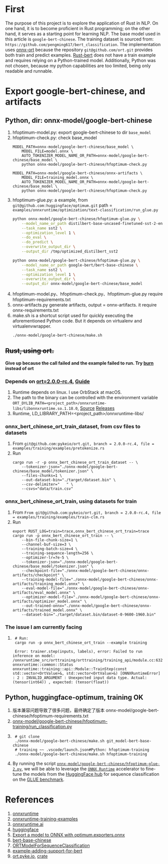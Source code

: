 # First
The purpose of this project is to explore the application of Rust in NLP. On one hand, it is to become proficient in Rust programming; on the other hand, it serves as a starting point for learning NLP. The base model used in this article is `google-bert-chinese`. The training dataset is sourced from: `https://github.com/pengming617/bert_classification`. The implementation uses [onnx-ort](https://crates.io/crates/ort) because the repository `git@github.com/ort.git` provides both train and predict examples. [Rust-bert](https://github.com/guillaume-be/rust-bert) does not have a train example and requires relying on a Python-trained model. Additionally, Python was not chosen, because my python capabilities are too limited, being only readable and runnable.

# Export google-bert-chinese, and artifacts
## Python, dir: onnx-model/google-bert-chinese
1. hfoptimum-model.py: export google-bert-chinese to dir `base_model`
1. hfoptimum-check.py: check base_model
    ```
    MODEL_PATH=onnx-model/google-bert-chinese/base_model \
        MODEL_FILE=model.onnx \
        AUTO_TOKENIZER_MODEL_NAME_OR_PATH=onnx-model/google-bert-chinese/base_model \
        python onnx-model/google-bert-chinese/hfoptimum-check.py

    MODEL_PATH=onnx-model/google-bert-chinese/onnx-artifacts \
        MODEL_FILE=training_model.onnx \
        AUTO_TOKENIZER_MODEL_NAME_OR_PATH=onnx-model/google-bert-chinese/base_model \
        python onnx-model/google-bert-chinese/hfoptimum-check.py
    ```
1. hfoptimum-glue.py: a example, from `git@github.com:huggingface/optimum.git` path = `examples/onnxruntime/optimization/text-classification/run_glue.py`
    ``` bash
    python onnx-model/google-bert-chinese/hfoptimum-glue.py \
        --model_name_or_path distilbert-base-uncased-finetuned-sst-2-english \
        --task_name sst2 \
        --optimization_level 1 \
        --do_eval \
        --do_predict \
        --overwrite_output_dir \
        --output_dir /tmp/optimized_distilbert_sst2

    python onnx-model/google-bert-chinese/hfoptimum-glue.py \
        --model_name_or_path google-bert/bert-base-chinese \
        --task_name sst2 \
        --optimization_level 1 \
        --overwrite_output_dir \
        --output_dir onnx-model/google-bert-chinese/base_model
    ```
1. hfoptimum-model.py、hfoptimum-check.py、hfoptimum-glue.py require hfoptimum-requirements.txt
1. onnx-artifacts.py generate artifacts, output = onnx-artifacts. it require onnx-requirements.txt
1. make.sh is a shortcut script used for quickly executing the aforementioned Python code. But it depends on virtualenv and virtualenvwrapper.
    ```bash
    ./onnx-model/google-bert-chinese/make.sh
    ```
## ~~Rust, using ort.~~
**Give up because the call failed and the example failed to run. Try [burn](https://github.com/tracel-ai/burn) instead of ort**
### Depends on [ort=2.0.0-rc.4](https://crates.io/crates/ort/2.0.0-rc.4), [Guide](https://ort.pyke.io/)
1. Runtime depends on linux. I use OrbStack at macOS.
1. The path to the binary can be controlled with the environment variable `ORT_DYLIB_PATH=<project_path>/onnxruntime-libs/libonnxruntime.so.1.18.0`, [Source](https://github.com/microsoft/onnxruntime/releases/download/v1.18.0/onnxruntime-training-linux-x64-1.18.0.tgz) [Releases](https://github.com/microsoft/onnxruntime/releases/tag/v1.18.0)
1. Runtime, LD_LIBRARY_PATH=<project_path>/onnxruntime-libs/
### onnx_bert_chinese_ort_train_dataset, from csv files to datasets
1. From `git@github.com:pykeio/ort.git, branch = 2.0.0-rc.4, file = examples/training/examples/pretokenize.rs`
1. Run 
    ```
    cargo run -r -p onnx_bert_chinese_ort_train_dataset -- \
        --tokenizer-json="./onnx-model/google-bert-chinese/base_model/tokenizer.json" \
        --files-chunks=1 \
        --out-dataset-bin="./target/dataset.bin" \
        --csv-delimiter="	" \
        --csvs="data/train.csv"
    ```
### onnx_bert_chinese_ort_train, using datasets for train
1. From `From git@github.com:pykeio/ort.git, branch = 2.0.0-rc.4, file = examples/training/examples/train-clm.rs`
1. Run
    ```
    export RUST_LOG=train=trace,onnx_bert_chinese_ort_train=trace
    cargo run -p onnx_bert_chinese_ort_train -- \
        --bin-file-chunk-size=1 \
        --channel-buf-size=3 \
        --training-batch-size=4 \
        --training-sequence-length=256 \
        --optimizer-lr=7e-5 \
        --tokenizer-json="./onnx-model/google-bert-chinese/base_model/tokenizer.json" \
        --checkpoint-file="./onnx-model/google-bert-chinese/onnx-artifacts/checkpoint" \
        --training-model-file="./onnx-model/google-bert-chinese/onnx-artifacts/training_model.onnx" \
        --eval-model-file="./onnx-model/google-bert-chinese/onnx-artifacts/eval_model.onnx" \
        --optimizer-model-file="./onnx-model/google-bert-chinese/onnx-artifacts/optimizer_model.onnx" \
        --out-trained-onnx="./onnx-model/google-bert-chinese/onnx-artifacts/trained_model.onnx" \
        --dataset-bin="./target/dataset.bin/dataset-0-9600-1960.bin"
    ```

### The issue I am currently facing
1. ```
    # Run:
    cargo run -p onnx_bert_chinese_ort_train --example training

    Error: trainer.step(inputs, labels), error: Failed to run inference on model: /onnxruntime_src/orttraining/orttraining/training_api/module.cc:632 onnxruntime::common::Status onnxruntime::training::api::Module::TrainStep(const std::vector<OrtValue>&, std::vector<OrtValue>&) [ONNXRuntimeError] : 2 : INVALID_ARGUMENT : Unexpected input data type. Actual: (tensor(int64)) , expected: (tensor(float))
    ```

## Python, huggingface-optimum, training OK
1. 版本兼容问题导致了很多问题，最终确定了版本 onnx-model/google-bert-chinese/hfoptimum-requirements.txt
1. [onnx-model/google-bert-chinese/hfoptimum-training/run_classification.py](https://github.com/huggingface/optimum/blob/main/examples/onnxruntime/training/text-classification/run_classification.py)
1. ```
    # git clone 
    ./onnx-model/google-bert-chinese/make.sh git_model-bert-base-chinese
    # training ~~ .vscode/launch.json#Python: hfoptimum-training
    ./onnx-model/google-bert-chinese/make.sh hfoptimum-training
   ```
1. By running the script [`onnx-model/google-bert-chinese/hfoptimum-glue-2.py`](https://github.com/huggingface/optimum/blob/main/examples/onnxruntime/training/text-classification/run_glue.py),
we will be able to leverage the [`ONNX Runtime`](https://github.com/microsoft/onnxruntime) accelerator to fine-tune the models from the
[HuggingFace hub](https://huggingface.co/models) for sequence classification on the [GLUE benchmark](https://gluebenchmark.com/).


# References
1. [onnxruntime](https://github.com/microsoft/onnxruntime)
1. [onnxruntime-training-examples](https://github.com/microsoft/onnxruntime-training-examples)
1. [onnxruntime.ai](https://onnxruntime.ai/)
1. [huggingface](https://huggingface.co/docs/transformers/serialization)
1. [Export a model to ONNX with optimum.exporters.onnx](https://huggingface.co/docs/optimum/main/en/exporters/onnx/usage_guides/export_a_model)
1. [bert-base-chinese](https://huggingface.co/google-bert/bert-base-chinese)
1. [ORTModelForSequenceClassification](https://huggingface.co/docs/optimum/v1.2.1/en/onnxruntime/modeling_ort#optimum.onnxruntime.ORTModelForSequenceClassification)
1. [example-adding-support-for-bert](https://huggingface.co/docs/optimum/main/en/exporters/onnx/usage_guides/contribute#example-adding-support-for-bert)
1. [ort.pyke.io](https://ort.pyke.io/), [crate](https://crates.io/crates/ort)

